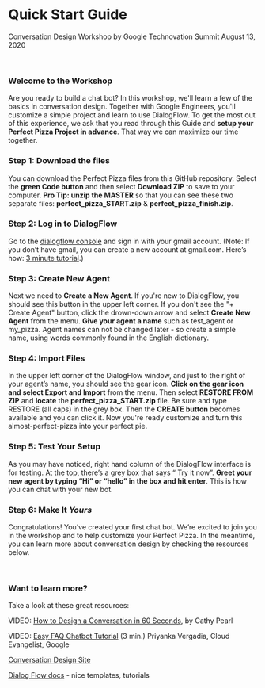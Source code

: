 # Quick Start Guide
Conversation Design Workshop by Google
Technovation Summit August 13, 2020

&nbsp;<br />


### Welcome to the Workshop
Are you ready to build a chat bot? In this workshop, we'll learn a few of the basics in conversation design. Together with Google Engineers, you'll customize a simple project and learn to use DialogFlow.  To get the most out of this experience, we ask that you read through this Guide and **setup your Perfect Pizza Project in advance**. That way we can maximize our time together.

### Step 1: Download the files
You can download the Perfect Pizza files from this GitHub repository. Select the **green Code button** and then select **Download ZIP** to save to your computer. **Pro Tip: unzip the MASTER** so that you can see these two separate files: **perfect_pizza_START.zip** & **perfect_pizza_finish.zip**.

### Step 2: Log in to DialogFlow
Go to the <a href = "http://dialogflow.cloud.google.com">dialogflow console</a> and sign in with your gmail account. (Note: If you don’t have gmail, you can create a new account at gmail.com.  Here’s how: <a href="https://youtu.be/kw2eFtZXDho" target="_blank">3 minute tutorial</a>.)

### Step 3: Create New Agent
Next we need to **Create a New Agent**. If you're new to DialogFlow, you should see this button in the upper left corner. If you don't see the "+ Create Agent" button, click the drown-down arrow and select **Create New Agent** from the menu. **Give your agent a name** such as test_agent or my_pizza. Agent names can not be changed later - so create a simple name, using words commonly found in the English dictionary.

### Step 4: Import Files
In the upper left corner of the DialogFlow window, and just to the right of your agent’s name, you should see the gear icon. **Click on the gear icon and select Export and Import** from the menu. Then select **RESTORE FROM ZIP** and **locate** the **perfect_pizza_START.zip** file. Be sure and type RESTORE (all caps) in the grey box. Then the **CREATE button** becomes available and you can click it. Now you're ready customize and turn this almost-perfect-pizza into your perfect pie.

### Step 5: Test Your Setup
As you may have noticed,  right hand column of the DialogFlow interface  is for testing. At the top, there’s a grey box that says “ Try it now”. **Greet your new agent by typing “Hi” or “hello” in the box and hit enter**. This is how you can chat with your new bot.


### Step 6: Make It *Yours*
Congratulations! You’ve created your first chat bot. We’re excited to join you in the workshop and to help customize your Perfect Pizza. In the meantime, you can learn more about conversation design by checking the resources below.


&nbsp;<br />


### Want to learn more?
Take a look at these great resources: 

VIDEO: <a href = "https://youtu.be/sb75sitmPCc" target="_blank">How to Design a Conversation in 60 Seconds</a>, by Cathy Pearl

VIDEO: <a href="https://youtu.be/kF33Ime0a2k" target=_blank>Easy FAQ Chatbot Tutorial</a> (3 min.) Priyanka Vergadia, Cloud Evangelist, Google 

<a href="https://designguidelines.withgoogle.com/conversation/conversation-design/welcome.html" target="_blank">Conversation Design Site</a>

<a href="https://cloud.google.com/dialogflow/docs" target=_blank>Dialog Flow docs</a> - nice templates, tutorials



